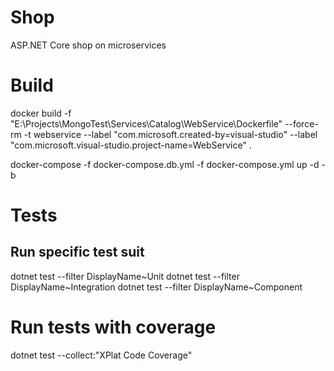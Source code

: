 # Shop
ASP.NET Core shop on microservices

# Build

docker build -f "E:\Projects\MongoTest\Services\Catalog\WebService\Dockerfile" --force-rm -t webservice  --label "com.microsoft.created-by=visual-studio" --label "com.microsoft.visual-studio.project-name=WebService" .

docker-compose -f docker-compose.db.yml -f docker-compose.yml up -d -b

# Tests

## Run specific test suit
dotnet test --filter DisplayName~Unit
dotnet test --filter DisplayName~Integration
dotnet test --filter DisplayName~Component

# Run tests with coverage
dotnet test --collect:"XPlat Code Coverage"
